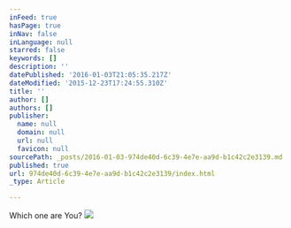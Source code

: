 ```yaml
---
inFeed: true
hasPage: true
inNav: false
inLanguage: null
starred: false
keywords: []
description: ''
datePublished: '2016-01-03T21:05:35.217Z'
dateModified: '2015-12-23T17:24:55.310Z'
title: ''
author: []
authors: []
publisher:
  name: null
  domain: null
  url: null
  favicon: null
sourcePath: _posts/2016-01-03-974de40d-6c39-4e7e-aa9d-b1c42c2e3139.md
published: true
url: 974de40d-6c39-4e7e-aa9d-b1c42c2e3139/index.html
_type: Article

---
```

Which one are You?
![](https://the-grid-user-content.s3-us-west-2.amazonaws.com/1e5bcf00-8d33-4c44-9b6e-e3528a05f057.jpg)